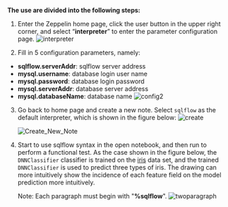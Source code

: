 ﻿**The use  are divided into the following steps:**

1. Enter the Zeppelin home page, click the user button in the upper right corner, and select “**interpreter**” to enter the parameter configuration page.
![interpreter](https://user-images.githubusercontent.com/65579930/112589464-18c9ea80-8e3c-11eb-9b61-b39d5ceb731a.jpg)

2. Fill in 5 configuration parameters, namely:
- **sqlflow.serverAddr**: sqlflow server address
- **mysql.username**: database login user name
- **mysql.password**: database login password
- **mysql.serverAddr**: database server address
- **mysql.databaseName**: database name
![config2](https://user-images.githubusercontent.com/65579930/112589840-c3daa400-8e3c-11eb-9dc5-cdbe5afde809.png)

3. Go back to home page and create a new note. Select `sqlflow` as the default interpreter, which is shown in the figure below:
![create](https://user-images.githubusercontent.com/65579930/112590118-419eaf80-8e3d-11eb-80a4-9611ffde8115.jpg)

   ![Create_New_Note](https://user-images.githubusercontent.com/65579930/112590123-4499a000-8e3d-11eb-96ff-a30868244ce8.jpg)

4. Start to use sqlflow syntax in the open notebook, and then run to perform a functional test.
As the case shown in the figure below, the `DNNClassifier` classifier is trained on the [iris](https://en.wikipedia.org/wiki/Iris_flower_data_set) data set, and the trained `DNNClassifier` is used to predict three types of iris. The drawing can more intuitively show the incidence of each feature field on the model prediction more intuitively.

    Note: Each paragraph must begin with "**%sqlflow**".
    ![twoparagraph](https://user-images.githubusercontent.com/65579930/112591081-c4743a00-8e3e-11eb-82d7-a7d1cadf9923.jpg)
